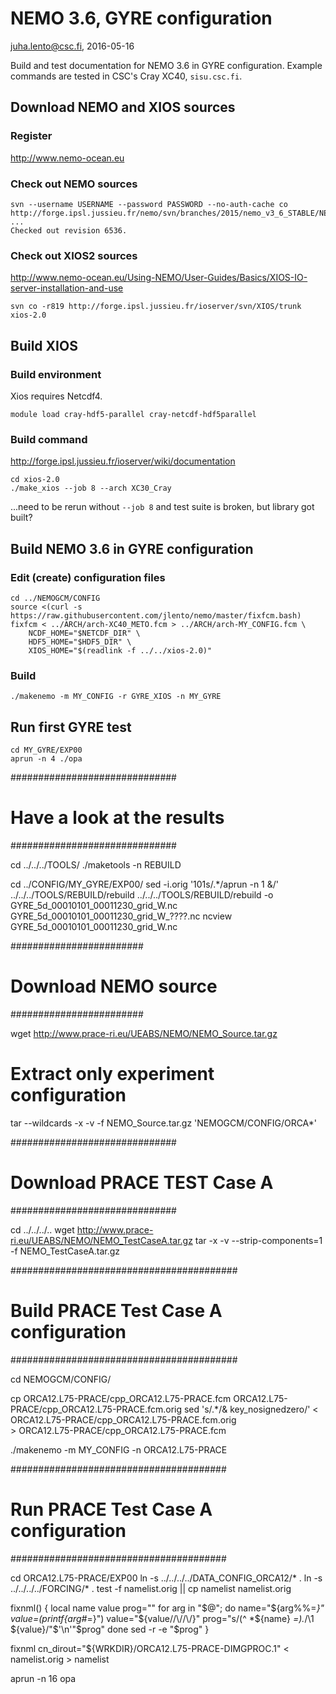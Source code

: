 NEMO 3.6, GYRE configuration
============================

juha.lento@csc.fi, 2016-05-16

Build and test documentation for NEMO 3.6 in GYRE
configuration. Example commands are tested in CSC's Cray XC40,
`sisu.csc.fi`.


Download NEMO and XIOS sources
------------------------------

### Register

http://www.nemo-ocean.eu


### Check out NEMO sources


```
svn --username USERNAME --password PASSWORD --no-auth-cache co http://forge.ipsl.jussieu.fr/nemo/svn/branches/2015/nemo_v3_6_STABLE/NEMOGCM
...
Checked out revision 6536.
```


### Check out XIOS2 sources

http://www.nemo-ocean.eu/Using-NEMO/User-Guides/Basics/XIOS-IO-server-installation-and-use

```
svn co -r819 http://forge.ipsl.jussieu.fr/ioserver/svn/XIOS/trunk xios-2.0
```


Build XIOS
----------

### Build environment

Xios requires Netcdf4.

```
module load cray-hdf5-parallel cray-netcdf-hdf5parallel
```


### Build command

http://forge.ipsl.jussieu.fr/ioserver/wiki/documentation

```
cd xios-2.0
./make_xios --job 8 --arch XC30_Cray
```

...need to be rerun without `--job 8` and test suite is broken, but library got built?


Build NEMO 3.6 in GYRE configuration
------------------------------------

### Edit (create) configuration files

```
cd ../NEMOGCM/CONFIG
source <(curl -s https://raw.githubusercontent.com/jlento/nemo/master/fixfcm.bash)
fixfcm < ../ARCH/arch-XC40_METO.fcm > ../ARCH/arch-MY_CONFIG.fcm \
	NCDF_HOME="$NETCDF_DIR" \
	HDF5_HOME="$HDF5_DIR" \
	XIOS_HOME="$(readlink -f ../../xios-2.0)"
```


### Build

```
./makenemo -m MY_CONFIG -r GYRE_XIOS -n MY_GYRE
```

Run first GYRE test
-------------------

```
cd MY_GYRE/EXP00
aprun -n 4 ./opa
```

##############################
# Have a look at the results #
##############################

cd ../../../TOOLS/
./maketools -n REBUILD

cd ../CONFIG/MY_GYRE/EXP00/
sed -i.orig '101s/.*/aprun -n 1 &/' ../../../TOOLS/REBUILD/rebuild
../../../TOOLS/REBUILD/rebuild -o GYRE_5d_00010101_00011230_grid_W.nc GYRE_5d_00010101_00011230_grid_W_????.nc
ncview GYRE_5d_00010101_00011230_grid_W.nc

########################
# Download NEMO source #
########################

wget http://www.prace-ri.eu/UEABS/NEMO/NEMO_Source.tar.gz

# Extract only experiment configuration
tar --wildcards -x -v -f NEMO_Source.tar.gz 'NEMOGCM/CONFIG/ORCA*'

##############################
# Download PRACE TEST Case A #
##############################

cd ../../../..
wget http://www.prace-ri.eu/UEABS/NEMO/NEMO_TestCaseA.tar.gz
tar -x -v --strip-components=1 -f NEMO_TestCaseA.tar.gz

#########################################
# Build PRACE Test Case A configuration #
#########################################

cd NEMOGCM/CONFIG/

cp ORCA12.L75-PRACE/cpp_ORCA12.L75-PRACE.fcm ORCA12.L75-PRACE/cpp_ORCA12.L75-PRACE.fcm.orig
sed 's/.*/& key_nosignedzero/' < ORCA12.L75-PRACE/cpp_ORCA12.L75-PRACE.fcm.orig \
    > ORCA12.L75-PRACE/cpp_ORCA12.L75-PRACE.fcm

./makenemo -m MY_CONFIG -n ORCA12.L75-PRACE

#######################################
# Run PRACE Test Case A configuration #
#######################################

cd ORCA12.L75-PRACE/EXP00
ln -s ../../../../DATA_CONFIG_ORCA12/* .
ln -s ../../../../FORCING/* .
test -f namelist.orig || cp namelist namelist.orig

fixnml() {
    local name value prog=""
    for arg in "$@"; do
        name="${arg%%=*}"
	value=$(printf %q "${arg#*=}")
	value="${value//\//\/}"
        prog="s/(^ *${name} *=).*/\\1 ${value}/"$'\n'"$prog"
    done
    sed -r -e "$prog"
}

fixnml cn_dirout="${WRKDIR}/ORCA12.L75-PRACE-DIMGPROC.1" < namelist.orig > namelist

aprun -n 16 opa
